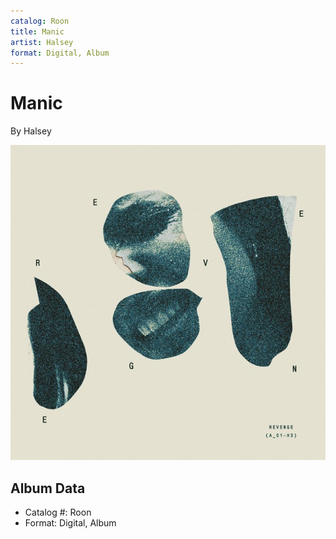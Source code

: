 ```yaml
---
catalog: Roon
title: Manic
artist: Halsey
format: Digital, Album
---
```


# Manic

By Halsey

![](../../assets/albumcovers/Halsey-Manic.png)

## Album Data

- Catalog #: Roon
- Format: Digital, Album


